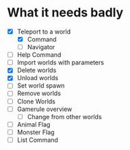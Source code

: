 # What it needs badly
- [X] Teleport to a world 
  - [X] Command
  - [ ] Navigator
- [ ] Help Command
- [ ] Import worlds with parameters
- [X] Delete worlds
- [X] Unload worlds
- [ ] Set world spawn
- [ ] Remove worlds
- [ ] Clone Worlds
- [ ] Gamerule overview
  - [ ] Change from other worlds
- [ ] Animal Flag
- [ ] Monster Flag
- [ ] List Command